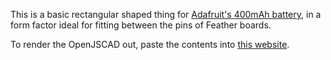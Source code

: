 This is a basic rectangular shaped thing for [Adafruit's 400mAh battery](https://www.adafruit.com/product/3898), in a form factor ideal for fitting between the pins of Feather boards.

To render the OpenJSCAD out, paste the contents into [this website](https://openjscad.org/).
